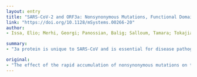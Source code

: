 ```yaml
---
layout: entry
title: "SARS-CoV-2 and ORF3a: Nonsynonymous Mutations, Functional Domains, and Viral Pathogenesis"
link: "https://doi.org/10.1128/mSystems.00266-20"
author:
- Issa, Elio; Merhi, Georgi; Panossian, Balig; Salloum, Tamara; Tokajian, Sima

summary:
- "3a protein is unique to SARS-CoV and is essential for disease pathogenesis. A total of 51 different nonsynonymous amino acid substitutions were detected in the 3a proteins among 2,782 strains. The functional domains were linked to virulence, infectivity, ion channel formation, and virus release. Our study aimed at determining and characterizing the protein's structure and spatial orientation."

original:
- "The effect of the rapid accumulation of nonsynonymous mutations on the pathogenesis of severe acute respiratory syndrome coronavirus 2 (SARS-CoV-2) is not yet known. The 3a protein is unique to SARS-CoV and is essential for disease pathogenesis. Our study aimed at determining the nonsynonymous mutations in the 3a protein in SARS-CoV-2 and determining and characterizing the protein's structure and spatial orientation in comparison to those of 3a in SARS-CoV. A total of 51 different nonsynonymous amino acid substitutions were detected in the 3a proteins among 2,782 SARS-CoV-2 strains. We observed microclonality within the ORF3a gene tree defined by nonsynonymous mutations separating the isolates into distinct subpopulations. We detected and identified six functional domains (I to VI) in the SARS-CoV-2 3a protein. The functional domains were linked to virulence, infectivity, ion channel formation, and virus release. Our study showed the importance of conserved functional domains across the species barrier and revealed the possible role of the 3a protein in the viral life cycle. Observations reported in this study merit experimental confirmation.IMPORTANCE At the surge of the coronavirus disease 2019 (COVID-19) pandemic, we detected and identified six functional domains (I to VI) in the SARS-CoV-2 3a protein. Our analysis showed that the functional domains were linked to virulence, infectivity, ion channel formation, and virus release in SARS-CoV-2 3a. Our study also revealed the functional importance of conserved domains across the species barrier. Observations reported in this study merit experimental confirmation."
---
```


